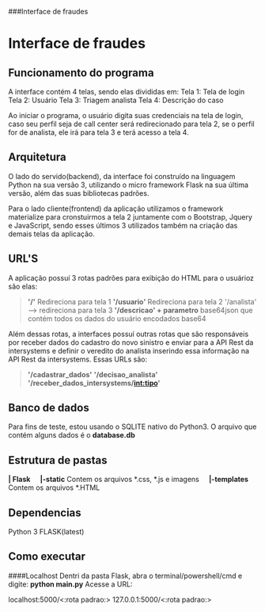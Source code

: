 ###Interface de fraudes

Interface de fraudes
====================

Funcionamento do programa
-------------------------

A interface contém 4 telas, sendo elas divididas em: Tela 1: Tela de login Tela 2: Usuário Tela 3: Triagem analista Tela 4: Descrição do caso

Ao iniciar o programa, o usuário digita suas credenciais na tela de login, caso seu perfil seja de call center será redirecionado para tela 2, se o perfil for de analista, ele irá para tela 3 e terá acesso a tela 4.

Arquitetura
-----------

O lado do servido(backend), da interface foi construído na linguagem Python na sua versão 3, utilizando o micro framework Flask na sua última versão, além das suas bibliotecas padrões.

Para o lado cliente(frontend) da aplicação utilizamos o framework materialize para cronstuirmos a tela 2 juntamente com o Bootstrap, Jquery e JavaScript, sendo esses últimos 3 utilizados também na criação das demais telas da aplicação.

URL'S
-----

A aplicação possuí 3 rotas padrões para exibição do HTML para o usuárioz são elas:
> **'/'** Redireciona para tela 1 
> **'/usuario'** Redireciona para tela 2 '/analista' --> redireciona para tela 3
**'/descricao' + parametro** base64json que contém todos os dados do usuário encodados base64

Além dessas rotas, a interfaces possuí outras rotas que são responsáveis por receber dados do cadastro do novo sinistro e enviar para a API Rest da intersystems e definir o veredito do analista inserindo essa informação na API Rest da intersystems. Essas URLs são:
>**'/cadastrar_dados'**
>**'/decisao_analista'**
>**'/receber_dados_intersystems/<int:tipo>'**

Banco de dados
--------------
Para fins de teste, estou usando o SQLITE nativo do Python3.
O arquivo que contém alguns dados é o **database.db**


Estrutura de pastas
-------------------
**| Flask**
&nbsp;&nbsp;&nbsp;&nbsp;**|-static** Contem os arquivos *.css, *.js e imagens
&nbsp;&nbsp;&nbsp;&nbsp;**|-templates** Contem os arquivos *.HTML

Dependencias
------------
Python 3
FLASK(latest)


Como executar
------------
####Localhost
Dentri da pasta Flask, abra o terminal/powershell/cmd e digite:
**python main.py**
Acesse a URL:

localhost:5000/<:rota padrao:>
127.0.0.1:5000/<:rota padrao:>